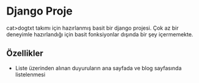 
# Django Proje

cat>dogtxt takımı için hazırlanmış basit bir django projesi.
Çok az bir deneyimle hazırlandığı için basit fonksiyonlar dışında bir şey içermemekte.



## Özellikler

- Liste üzerinden alınan duyuruların ana sayfada ve blog sayfasında listelenmesi


  

